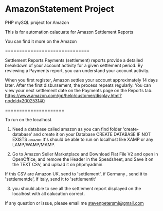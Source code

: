 # AmazonStatement Project
PHP mySQL project for Amazon

This is for automation calacuate for Amazon Settlement Reports

You can find it more on the Amazon

==============================

Settlement Reports
Payments (settlement) reports provide a detailed breakdown of your account activity for a given settlement period. By reviewing a Payments report, you can understand your account activity.

When you first register, Amazon settles your account approximately 14 days later. After the first disbursement, the process repeats regularly. You can view your next settlement date on the Payments page on the Reports tab.
https://www.amazon.com/gp/help/customer/display.html?nodeId=200253140

=====================


To run on the localhost.
1) Need a database called amazon as you can find folder 'create-database' and create it on your Database
CREATE DATABASE  IF NOT EXISTS `amazon`
It's should be able to run on localhost like XAMP or any LAMP/WAMP/MAMP.

2) Go to Amazon Seller Marketplace and Download Flat File V2 and open in OpenOffice, and remove the Header in the Speadsheet, and Save it on the TEXT CSV, and upload it on phpmyadmin.

If this CSV are Amazon UK, send to 'settlement', if Germany , send it to 'settlementde', if italy, send it to 'settlementit'

3) you should able to see all the settlement report displayed on the localhost with all calucation correct.

If any question or issue, please email me stevenpetersmi@gmail.com
